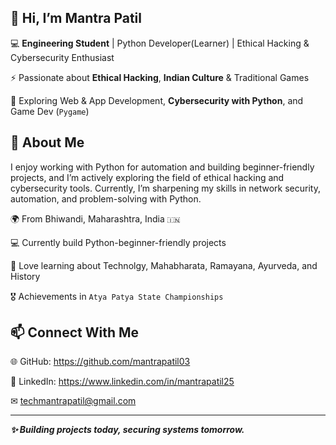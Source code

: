 ## 👋 Hi, I’m **Mantra Patil**

💻 **Engineering Student** | Python Developer(Learner) | Ethical Hacking & Cybersecurity Enthusiast

⚡ Passionate about **Ethical Hacking**, **Indian Culture** & Traditional Games

🎯 Exploring Web & App Development, **Cybersecurity with Python**, and Game Dev (`Pygame`)

## 🚀 About Me

I enjoy working with Python for automation and building beginner-friendly projects, and I’m actively exploring the field of ethical hacking and cybersecurity tools. Currently, I’m sharpening my skills in network security, automation, and problem-solving with Python.

🌍 From Bhiwandi, Maharashtra, India `🇮🇳`

💻 Currently build Python-beginner-friendly projects

📖 Love learning about Technolgy, Mahabharata, Ramayana, Ayurveda, and History

🎖 Achievements in ``Atya Patya State Championships``


## 📫 Connect With Me

🌐 GitHub: https://github.com/mantrapatil03

💼 LinkedIn: https://www.linkedin.com/in/mantrapatil25

✉ techmantrapatil@gmail.com

---

***✨ Building projects today, securing systems tomorrow.***
